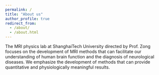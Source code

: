 ```yaml
---
permalink: /
title: "About us"
author_profile: true
redirect_from: 
  - /about/
  - /about.html
---
```


The MRI physics lab at ShanghaiTech University directed by Prof. Zong focuses on the development of MRI methods 
that can facilitate our understanding of human brain function and the diagnosis of neurological diseases. 
We emphasize the development of methods that can provide quantitative and physiologically meaningful results.  





